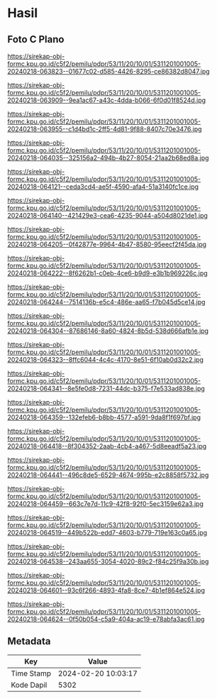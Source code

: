 # Hasil

## Foto C Plano

https://sirekap-obj-formc.kpu.go.id/c5f2/pemilu/pdpr/53/11/20/10/01/5311201001005-20240218-063823--01677c02-d585-4426-8295-ce86382d8047.jpg

https://sirekap-obj-formc.kpu.go.id/c5f2/pemilu/pdpr/53/11/20/10/01/5311201001005-20240218-063909--9ea1ac67-a43c-4dda-b066-6f0d01f8524d.jpg

https://sirekap-obj-formc.kpu.go.id/c5f2/pemilu/pdpr/53/11/20/10/01/5311201001005-20240218-063955--c1d4bd1c-2ff5-4d81-9f88-8407c70e3476.jpg

https://sirekap-obj-formc.kpu.go.id/c5f2/pemilu/pdpr/53/11/20/10/01/5311201001005-20240218-064035--325156a2-494b-4b27-8054-21aa2b68ed8a.jpg

https://sirekap-obj-formc.kpu.go.id/c5f2/pemilu/pdpr/53/11/20/10/01/5311201001005-20240218-064121--ceda3cd4-ae5f-4590-afa4-51a3140fc1ce.jpg

https://sirekap-obj-formc.kpu.go.id/c5f2/pemilu/pdpr/53/11/20/10/01/5311201001005-20240218-064140--421429e3-cea6-4235-9044-a504d8021de1.jpg

https://sirekap-obj-formc.kpu.go.id/c5f2/pemilu/pdpr/53/11/20/10/01/5311201001005-20240218-064205--0f42877e-9964-4b47-8580-95eecf2f45da.jpg

https://sirekap-obj-formc.kpu.go.id/c5f2/pemilu/pdpr/53/11/20/10/01/5311201001005-20240218-064222--8f6262b1-c0eb-4ce6-b9d9-e3b1b969226c.jpg

https://sirekap-obj-formc.kpu.go.id/c5f2/pemilu/pdpr/53/11/20/10/01/5311201001005-20240218-064244--7514136b-e5c4-486e-aa65-f7b045d5ce14.jpg

https://sirekap-obj-formc.kpu.go.id/c5f2/pemilu/pdpr/53/11/20/10/01/5311201001005-20240218-064304--87686146-8a60-4824-8b5d-538d666afb1e.jpg

https://sirekap-obj-formc.kpu.go.id/c5f2/pemilu/pdpr/53/11/20/10/01/5311201001005-20240218-064323--8ffc6044-4c4c-4170-8e51-6f10ab0d32c2.jpg

https://sirekap-obj-formc.kpu.go.id/c5f2/pemilu/pdpr/53/11/20/10/01/5311201001005-20240218-064341--8e5fe0d8-7231-44dc-b375-f7e533ad838e.jpg

https://sirekap-obj-formc.kpu.go.id/c5f2/pemilu/pdpr/53/11/20/10/01/5311201001005-20240218-064359--132efeb6-b8bb-4577-a591-9da8f1f697bf.jpg

https://sirekap-obj-formc.kpu.go.id/c5f2/pemilu/pdpr/53/11/20/10/01/5311201001005-20240218-064418--8f304352-2aab-4cb4-a467-5d8eeadf5a23.jpg

https://sirekap-obj-formc.kpu.go.id/c5f2/pemilu/pdpr/53/11/20/10/01/5311201001005-20240218-064441--496c8de5-6529-4674-995b-e2c8858f5732.jpg

https://sirekap-obj-formc.kpu.go.id/c5f2/pemilu/pdpr/53/11/20/10/01/5311201001005-20240218-064459--663c7e7d-11c9-42f8-92f0-5ec3159e62a3.jpg

https://sirekap-obj-formc.kpu.go.id/c5f2/pemilu/pdpr/53/11/20/10/01/5311201001005-20240218-064519--449b522b-edd7-4603-b779-719e163c0a65.jpg

https://sirekap-obj-formc.kpu.go.id/c5f2/pemilu/pdpr/53/11/20/10/01/5311201001005-20240218-064538--243aa655-3054-4020-89c2-f84c25f9a30b.jpg

https://sirekap-obj-formc.kpu.go.id/c5f2/pemilu/pdpr/53/11/20/10/01/5311201001005-20240218-064601--93c6f266-4893-4fa8-8ce7-4b1ef864e524.jpg

https://sirekap-obj-formc.kpu.go.id/c5f2/pemilu/pdpr/53/11/20/10/01/5311201001005-20240218-064624--0f50b054-c5a9-404a-ac19-e78abfa3ac61.jpg


## Metadata

| Key        | Value               |
| ---------- | ------------------- |
| Time Stamp | 2024-02-20 10:03:17 |
| Kode Dapil | 5302                |



